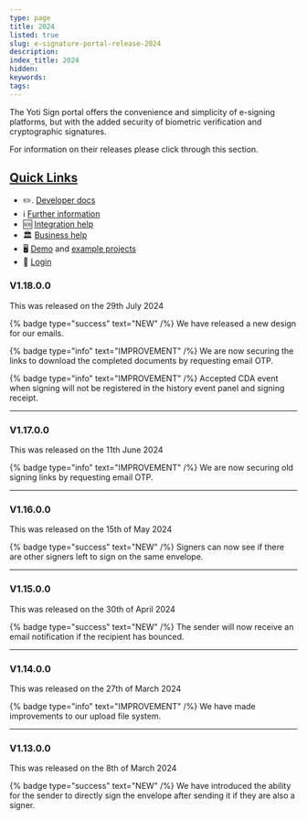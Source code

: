 ```yaml
---
type: page
title: 2024
listed: true
slug: e-signature-portal-release-2024
description: 
index_title: 2024
hidden: 
keywords: 
tags: 
---
```


The Yoti Sign portal offers the convenience and simplicity of e-signing platforms, but with the added security of biometric verification and cryptographic signatures.

For information on their releases please click through this section.

## [Quick Links](https://developers.yoti.com/stay-updated/e-signature-portal-release-2023#quick-links)

- ✏️. [Developer doc](https://developers.yoti.com/identity-verification/getting-started)[s](https://developers.yoti.com/identity-verification/getting-started)
- ℹ️ [Further information](https://business.yoti.com/doc-scan/)
- 🆘 [Integration help](https://yoti.force.com/yotisupport/s/contactsupport)
- 🏛 [Business help](https://www.yoti.com/contact-us/)
- 🖥 [Demo](https://yoti.world/yoti-doc-scan/) and [example projects](https://developers.yoti.com/identity-verification/quick-start)
- 🔗 [Login](https://www.yotisign.com/)

### V1.18.0.0

This was released on the 29th July 2024

{% badge type="success" text="NEW" /%} We have released a new design for our emails.

{% badge type="info" text="IMPROVEMENT" /%} We are now securing the links to download the completed documents by requesting email OTP.

{% badge type="info" text="IMPROVEMENT" /%} Accepted CDA event when signing will not be registered in the history event panel and signing receipt.

---

### V1.17.0.0

This was released on the 11th June 2024

{% badge type="info" text="IMPROVEMENT" /%} We are now securing old signing links by requesting email OTP.

---

### V1.16.0.0

This was released on the 15th of May 2024

{% badge type="success" text="NEW" /%} Signers can now see if there are other signers left to sign on the same envelope.

---

### V1.15.0.0

This was released on the 30th of April 2024

{% badge type="success" text="NEW" /%} The sender will now receive an email notification if the recipient has bounced.

---

### V1.14.0.0

This was released on the 27th of March 2024

{% badge type="info" text="IMPROVEMENT" /%} We have made improvements to our upload file system.

---

### V1.13.0.0

This was released on the 8th of March 2024

{% badge type="success" text="NEW" /%} We have introduced the ability for the sender to directly sign the envelope after sending it if they are also a signer.